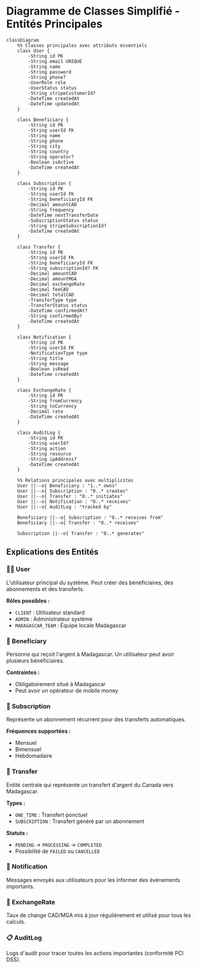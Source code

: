 # Diagramme de Classes Simplifié - Entités Principales

```mermaid
classDiagram
    %% Classes principales avec attributs essentiels
    class User {
        -String id PK
        -String email UNIQUE
        -String name
        -String password
        -String phone?
        -UserRole role
        -UserStatus status
        -String stripeCustomerId?
        -DateTime createdAt
        -DateTime updatedAt
    }

    class Beneficiary {
        -String id PK
        -String userId FK
        -String name
        -String phone
        -String city
        -String country
        -String operator?
        -Boolean isActive
        -DateTime createdAt
    }

    class Subscription {
        -String id PK
        -String userId FK
        -String beneficiaryId FK
        -Decimal amountCAD
        -String frequency
        -DateTime nextTransferDate
        -SubscriptionStatus status
        -String stripeSubscriptionId?
        -DateTime createdAt
    }

    class Transfer {
        -String id PK
        -String userId FK
        -String beneficiaryId FK
        -String subscriptionId? FK
        -Decimal amountCAD
        -Decimal amountMGA
        -Decimal exchangeRate
        -Decimal feeCAD
        -Decimal totalCAD
        -TransferType type
        -TransferStatus status
        -DateTime confirmedAt?
        -String confirmedBy?
        -DateTime createdAt
    }

    class Notification {
        -String id PK
        -String userId FK
        -NotificationType type
        -String title
        -String message
        -Boolean isRead
        -DateTime createdAt
    }

    class ExchangeRate {
        -String id PK
        -String fromCurrency
        -String toCurrency
        -Decimal rate
        -DateTime createdAt
    }

    class AuditLog {
        -String id PK
        -String userId?
        -String action
        -String resource
        -String ipAddress?
        -DateTime createdAt
    }

    %% Relations principales avec multiplicités
    User ||--o{ Beneficiary : "1..* owns"
    User ||--o{ Subscription : "0..* creates"
    User ||--o{ Transfer : "0..* initiates"
    User ||--o{ Notification : "0..* receives"
    User ||--o{ AuditLog : "tracked by"

    Beneficiary ||--o{ Subscription : "0..* receives from"
    Beneficiary ||--o{ Transfer : "0..* receives"

    Subscription ||--o{ Transfer : "0..* generates"
```

## Explications des Entités

### 🧑‍💼 User

L'utilisateur principal du système. Peut créer des bénéficiaires, des abonnements et des transferts.

**Rôles possibles :**

- `CLIENT` : Utilisateur standard
- `ADMIN` : Administrateur système
- `MADAGASCAR_TEAM` : Équipe locale Madagascar

### 👥 Beneficiary

Personne qui reçoit l'argent à Madagascar. Un utilisateur peut avoir plusieurs bénéficiaires.

**Contraintes :**

- Obligatoirement situé à Madagascar
- Peut avoir un opérateur de mobile money

### 🔄 Subscription

Représente un abonnement récurrent pour des transferts automatiques.

**Fréquences supportées :**

- Mensuel
- Bimensuel
- Hebdomadaire

### 💸 Transfer

Entité centrale qui représente un transfert d'argent du Canada vers Madagascar.

**Types :**

- `ONE_TIME` : Transfert ponctuel
- `SUBSCRIPTION` : Transfert généré par un abonnement

**Statuts :**

- `PENDING` → `PROCESSING` → `COMPLETED`
- Possibilité de `FAILED` ou `CANCELLED`

### 🔔 Notification

Messages envoyés aux utilisateurs pour les informer des événements importants.

### 💱 ExchangeRate

Taux de change CAD/MGA mis à jour régulièrement et utilisé pour tous les calculs.

### 📋 AuditLog

Logs d'audit pour tracer toutes les actions importantes (conformité PCI DSS).
